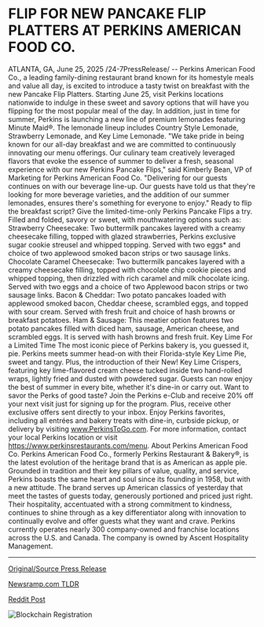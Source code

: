 # FLIP FOR NEW PANCAKE FLIP PLATTERS AT PERKINS AMERICAN FOOD CO.

ATLANTA, GA, June 25, 2025 /24-7PressRelease/ -- Perkins American Food Co., a leading family-dining restaurant brand known for its homestyle meals and value all day, is excited to introduce a tasty twist on breakfast with the new Pancake Flip Platters. Starting June 25, visit Perkins locations nationwide to indulge in these sweet and savory options that will have you flipping for the most popular meal of the day.   In addition, just in time for summer, Perkins is launching a new line of premium lemonades featuring Minute Maid®. The lemonade lineup includes Country Style Lemonade, Strawberry Lemonade, and Key Lime Lemonade.   "We take pride in being known for our all-day breakfast and we are committed to continuously innovating our menu offerings. Our culinary team creatively leveraged flavors that evoke the essence of summer to deliver a fresh, seasonal experience with our new Perkins Pancake Flips," said Kimberly Bean, VP of Marketing for Perkins American Food Co. "Delivering for our guests continues on with our beverage line-up. Our guests have told us that they're looking for more beverage varieties, and the addition of our summer lemonades, ensures there's something for everyone to enjoy."   Ready to flip the breakfast script? Give the limited-time-only Perkins Pancake Flips a try. Filled and folded, savory or sweet, with mouthwatering options such as:   Strawberry Cheesecake: Two buttermilk pancakes layered with a creamy cheesecake filling, topped with glazed strawberries, Perkins exclusive sugar cookie streusel and whipped topping. Served with two eggs* and choice of two applewood smoked bacon strips or two sausage links.   Chocolate Caramel Cheesecake: Two buttermilk pancakes layered with a creamy cheesecake filling, topped with chocolate chip cookie pieces and whipped topping, then drizzled with rich caramel and milk chocolate icing. Served with two eggs and a choice of two Applewood bacon strips or two sausage links.   Bacon & Cheddar: Two potato pancakes loaded with applewood smoked bacon, Cheddar cheese, scrambled eggs, and topped with sour cream. Served with fresh fruit and choice of hash browns or breakfast potatoes.   Ham & Sausage: This meatier option features two potato pancakes filled with diced ham, sausage, American cheese, and scrambled eggs. It is served with hash browns and fresh fruit.   Key Lime For a Limited Time   The most iconic piece of Perkins bakery is, you guessed it, pie. Perkins meets summer head-on with their Florida-style Key Lime Pie, sweet and tangy. Plus, the introduction of their New! Key Lime Crispers, featuring key lime-flavored cream cheese tucked inside two hand-rolled wraps, lightly fried and dusted with powdered sugar. Guests can now enjoy the best of summer in every bite, whether it's dine-in or carry out.   Want to savor the Perks of good taste? Join the Perkins e-Club and receive 20% off your next visit just for signing up for the program. Plus, receive other exclusive offers sent directly to your inbox. Enjoy Perkins favorites, including all entrées and bakery treats with dine-in, curbside pickup, or delivery by visiting www.PerkinsToGo.com. For more information, contact your local Perkins location or visit https://www.perkinsrestaurants.com/menu.  About Perkins American Food Co.  Perkins American Food Co., formerly Perkins Restaurant & Bakery®, is the latest evolution of the heritage brand that is as American as apple pie. Grounded in tradition and their key pillars of value, quality, and service, Perkins boasts the same heart and soul since its founding in 1958, but with a new attitude.   The brand serves up American classics of yesterday that meet the tastes of guests today, generously portioned and priced just right. Their hospitality, accentuated with a strong commitment to kindness, continues to shine through as a key differentiator along with innovation to continually evolve and offer guests what they want and crave.   Perkins currently operates nearly 300 company-owned and franchise locations across the U.S. and Canada. The company is owned by Ascent Hospitality Management. 

---

[Original/Source Press Release](https://www.24-7pressrelease.com/press-release/524242/flip-for-new-pancake-flip-platters-at-perkins-american-food-co)
                    

[Newsramp.com TLDR](https://newsramp.com/curated-news/perkins-flips-breakfast-script-with-new-pancake-platters-summer-lemonades/3f5d46a13a2ef7c438076838d6270478) 

 



[Reddit Post](https://www.reddit.com/r/newsramp/comments/1lkamsk/perkins_flips_breakfast_script_with_new_pancake/) 



![Blockchain Registration](https://cdn.newsramp.app/24-7PressRelease/qrcode/256/25/mintUlid.webp)